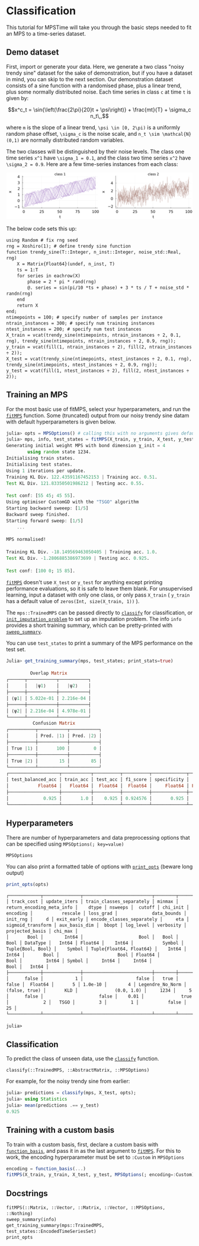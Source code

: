 # Classification

This tutorial for MPSTime will take you through the basic steps needed to fit an MPS to a time-series dataset.

## Demo dataset

First, import or generate your data. Here, we generate a two class "noisy trendy sine" dataset for the sake of demonstration, but if you have a dataset in mind, you can skip to the next section. Our demonstration dataset consists of a sine function with a randomised phase, plus a linear trend, plus some normally distributed noise. Each time series in class ``c`` at time ``t`` is given by:

```math
x^c_t = \sin{\left(\frac{2\pi}{20}t + \psi\right)} + \frac{mt}{T} + \sigma_c n_t\,,
```

where ``m`` is the slope of a linear trend, ``\psi \in [0, 2\pi)`` is a uniformly random phase offset, ``\sigma_c`` is the noise scale, and ``n_t \sim \mathcal{N}(0,1)`` are  normally distributed random variables. 

The two classes will be distinguished by their noise levels. The class one time series ``x^1`` have ``\sigma_1 = 0.1``, and the class two time series ``x^2`` have ``\sigma_2 = 0.9``.
Here are a few time-series instances from each class:

![](./figures/demo_dataset.svg)

The below code sets this up:

```@repl 
using Random # fix rng seed
rng = Xoshiro(1); # define trendy sine function
function trendy_sine(T::Integer, n_inst::Integer, noise_std::Real, rng)
    X = Matrix{Float64}(undef, n_inst, T)
    ts = 1:T
    for series in eachrow(X)
        phase = 2 * pi * rand(rng)
        @. series = sin(pi/10 *ts + phase) + 3 * ts / T + noise_std * randn(rng) 
    end
    return X
end;
ntimepoints = 100; # specify number of samples per instance
ntrain_instances = 300; # specify num training instances
ntest_instances = 200; # specify num test instances
X_train = vcat(trendy_sine(ntimepoints, ntrain_instances ÷ 2, 0.1, rng), trendy_sine(ntimepoints, ntrain_instances ÷ 2, 0.9, rng));
y_train = vcat(fill(1, ntrain_instances ÷ 2), fill(2, ntrain_instances ÷ 2));
X_test = vcat(trendy_sine(ntimepoints, ntest_instances ÷ 2, 0.1, rng), trendy_sine(ntimepoints, ntest_instances ÷ 2, 0.9, rng));
y_test = vcat(fill(1, ntest_instances ÷ 2), fill(2, ntest_instances ÷ 2));
```

## Training an MPS
For the most basic use of fitMPS, select your hyperparameters, and run the [`fitMPS`](@ref) function. Some (truncated) output from our noisy trendy sine datam with default hyperparameters is given below. 

```Julia
julia> opts = MPSOptions() # calling this with no arguments gives default hyperparameters
julia> mps, info, test_states = fitMPS(X_train, y_train, X_test, y_test, opts);
Generating initial weight MPS with bond dimension χ_init = 4
        using random state 1234.
Initialising train states.
Initialising test states.
Using 1 iterations per update.
Training KL Div. 122.43591167452153 | Training acc. 0.51.
Test KL Div. 121.83350501986212 | Testing acc. 0.55.

Test conf: [55 45; 45 55].
Using optimiser CustomGD with the "TSGO" algorithm
Starting backward sweeep: [1/5]
Backward sweep finished.
Starting forward sweep: [1/5]
    ...

MPS normalised!

Training KL Div. -18.149569463050405 | Training acc. 1.0.
Test KL Div. -1.2806885386973699 | Testing acc. 0.925.

Test conf: [100 0; 15 85]. 
```
[`fitMPS`](@ref) doesn't use `X_test` or `y_test` for anything except printing performance evaluations, so it is safe to leave them blank. For unsupervised learning, input a dataset with only one class, or only pass `X_train` ( `y_train` has a default value of `zeros(Int, size(X_train, 1))` ).

The `mps::TrainedMPS` can be passed directly to [`classify`](@ref) for classification, or [`init_imputation_problem`](@ref) to set up an imputation problem. The info `info` provides a short training summary, which can be pretty-printed with [`sweep_summary`](@ref).

You can use `test_states` to print a summary of the MPS performance on the test set.
```Julia
Julia> get_training_summary(mps, test_states; print_stats=true)

         Overlap Matrix
┌──────┬───────────┬───────────┐
│      │   |ψ1⟩    │   |ψ2⟩    │
├──────┼───────────┼───────────┤
│ ⟨ψ1| │ 5.022e-01 │ 2.216e-04 │
├──────┼───────────┼───────────┤
│ ⟨ψ2| │ 2.216e-04 │ 4.978e-01 │
└──────┴───────────┴───────────┘
          Confusion Matrix
┌──────────┬───────────┬───────────┐
│          │ Pred. |1⟩ │ Pred. |2⟩ │
├──────────┼───────────┼───────────┤
│ True |1⟩ │       100 │         0 │
├──────────┼───────────┼───────────┤
│ True |2⟩ │        15 │        85 │
└──────────┴───────────┴───────────┘
┌───────────────────┬───────────┬──────────┬──────────┬─────────────┬─────────┬───────────┐
│ test_balanced_acc │ train_acc │ test_acc │ f1_score │ specificity │  recall │ precision │
│           Float64 │   Float64 │  Float64 │  Float64 │     Float64 │ Float64 │   Float64 │
├───────────────────┼───────────┼──────────┼──────────┼─────────────┼─────────┼───────────┤
│             0.925 │       1.0 │    0.925 │ 0.924576 │       0.925 │   0.925 │  0.934783 │
└───────────────────┴───────────┴──────────┴──────────┴─────────────┴─────────┴───────────┘
```

## Hyperparameters

There are number of hyperparameters and data preprocessing options that can be specified using `MPSOptions(; key=value)`


```@docs
MPSOptions
```

You can also print a formatted table of options with [`print_opts`](@ref) (beware long output)

```Julia
print_opts(opts)
```
```
┌────────────┬──────────────┬──────────────────────────┬────────┬───────────────────────────┬──────────┬─────────┬─────────┬──────────┬──────────────────┬───────────────────┬───────────┬─────────────────────────┬──────────┬───────┬────────────┬───────────────────────────┬─────────┬───────────────────┬───────────────┬────────┬───────────┬───────────┬─────────────────┬─────────┐
│ track_cost │ update_iters │ train_classes_separately │ minmax │ return_encoding_meta_info │    dtype │ nsweeps │  cutoff │ chi_init │         encoding │           rescale │ loss_grad │             data_bounds │ init_rng │     d │ exit_early │ encode_classes_separately │     eta │ sigmoid_transform │ aux_basis_dim │  bbopt │ log_level │ verbosity │ projected_basis │ chi_max │
│       Bool │        Int64 │                     Bool │   Bool │                      Bool │ DataType │   Int64 │ Float64 │    Int64 │           Symbol │ Tuple{Bool, Bool} │    Symbol │ Tuple{Float64, Float64} │    Int64 │ Int64 │       Bool │                      Bool │ Float64 │              Bool │         Int64 │ Symbol │     Int64 │     Int64 │            Bool │   Int64 │
├────────────┼──────────────┼──────────────────────────┼────────┼───────────────────────────┼──────────┼─────────┼─────────┼──────────┼──────────────────┼───────────────────┼───────────┼─────────────────────────┼──────────┼───────┼────────────┼───────────────────────────┼─────────┼───────────────────┼───────────────┼────────┼───────────┼───────────┼─────────────────┼─────────┤
│      false │            1 │                    false │   true │                     false │  Float64 │       5 │ 1.0e-10 │        4 │ Legendre_No_Norm │     (false, true) │       KLD │              (0.0, 1.0) │     1234 │     5 │      false │                     false │    0.01 │              true │             2 │   TSGO │         3 │         1 │           false │      25 │
└────────────┴──────────────┴──────────────────────────┴────────┴───────────────────────────┴──────────┴─────────┴─────────┴──────────┴──────────────────┴───────────────────┴───────────┴─────────────────────────┴──────────┴───────┴────────────┴───────────────────────────┴─────────┴───────────────────┴───────────────┴────────┴───────────┴───────────┴─────────────────┴─────────┘

julia> 
```

## Classification
To predict the class of unseen data, use the [`classify`](@ref) function.

```@docs
classify(::TrainedMPS, ::AbstractMatrix, ::MPSOptions)
```

For example, for the noisy trendy sine from earlier:
```Julia
julia> predictions = classify(mps, X_test, opts);
julia> using Statistics
julia> mean(predictions .== y_test)
0.925
```

## Training with a custom basis
To train with a custom basis, first, declare a custom basis with [`function_basis`](@ref), and pass it in as the last argument to [`fitMPS`](@ref). For this to work, the encoding hyperparameter must be set to `:Custom` in `MPSOptions`

```Julia
encoding = function_basis(...)
fitMPS(X_train, y_train, X_test, y_test, MPSOptions(; encoding=:Custom), encoding)
```

## Docstrings

```@docs
fitMPS(::Matrix, ::Vector, ::Matrix, ::Vector, ::MPSOptions, ::Nothing)
sweep_summary(info)
get_training_summary(mps::TrainedMPS, test_states::EncodedTimeSeriesSet)
print_opts
```
